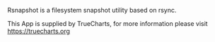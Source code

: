 Rsnapshot is a filesystem snapshot utility based on rsync.

This App is supplied by TrueCharts, for more information please visit https://truecharts.org
